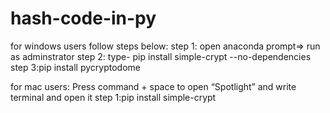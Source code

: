 # hash-code-in-py

for windows users follow steps below:
step 1: open anaconda prompt=> run as adminstrator 
step 2: type- pip install simple-crypt --no-dependencies
step 3:pip install pycryptodome 

for mac users:
Press command + space to open “Spotlight” and write terminal and open it
step 1:pip install simple-crypt
